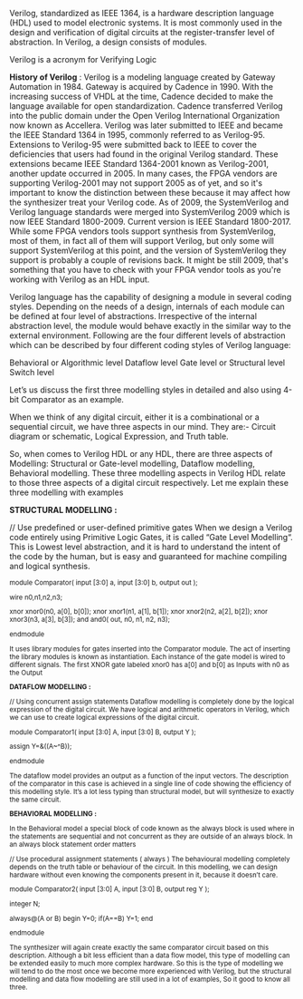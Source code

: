
Verilog, standardized as IEEE 1364, is a hardware description language (HDL) used to model electronic systems. 
It is most commonly used in the design and verification of digital circuits at the register-transfer level of abstraction. 
In Verilog, a design consists of modules. 

Verilog is a acronym for Verifying Logic

**History of Verilog** : 
Verilog is a modeling language created by Gateway Automation in 1984. Gateway is acquired by Cadence in 1990. With the increasing success of VHDL at the time, Cadence decided to make the language available for open standardization. Cadence transferred Verilog into the public domain under the Open Verilog International Organization now known as Accellera. Verilog was later submitted to IEEE and became the IEEE Standard 1364 in 1995, commonly referred to as Verilog-95.
Extensions to Verilog-95 were submitted back to IEEE to cover the deficiencies that users had found in the original Verilog standard. These extensions became IEEE Standard 1364-2001 known as Verilog-2001, another update occurred in 2005. In many cases, the FPGA vendors are supporting Verilog-2001 may not support 2005 as of yet, and so it's important to know the distinction between these because it may affect how the synthesizer treat your Verilog code. As of 2009, the SystemVerilog and Verilog language standards were merged into SystemVerilog 2009 which is now IEEE Standard 1800-2009. Current version is IEEE Standard 1800-2017. While some FPGA vendors tools support synthesis from SystemVerilog, most of them, in fact all of them will support Verilog, but only some will support SystemVerilog at this point, and the version of SystemVerilog they support is probably a couple of revisions back. It might be still 2009, that's something that you have to check with your FPGA vendor tools as you're working with Verilog as an HDL input.






Verilog language has the capability of designing a module in several coding styles. Depending on the needs of a design, internals of each module can be defined at four level of abstractions. Irrespective of the internal abstraction level, the module would behave exactly in the similar way to the external environment. Following are the four different levels of abstraction which can be described by four different coding styles of Verilog language:

Behavioral or Algorithmic level
Dataflow level
Gate level or Structural level
Switch level

Let’s us discuss the first three modelling styles in detailed and also using 4-bit Comparator as an example.



When we think of any digital circuit, either it is a combinational or a sequential circuit, we have three aspects in our mind. They are:-
Circuit diagram or schematic, 
Logical Expression, and 
Truth table. 

So, when comes to Verilog HDL or any HDL, there are three aspects of Modelling:
Structural or Gate-level modelling, 
Dataflow modelling, 
Behavioral modelling. 
These three modelling aspects in Verilog HDL relate to those three aspects of a digital circuit respectively.
Let me explain these three modelling with examples 

**STRUCTURAL MODELLING :**

// Use predefined or user-defined primitive gates 
When we design a Verilog code entirely using Primitive Logic Gates, it is called “Gate Level Modelling“. This is Lowest level abstraction, and it is hard to understand the intent of the code by the human, but is easy and guaranteed for machine compiling and logical synthesis.

<sup>
 module Comparator(  input [3:0] a, 
                     input [3:0] b, 
                     output out      );

 wire n0,n1,n2,n3;

 xnor xnor0(n0, a[0], b[0]);
 xnor xnor1(n1, a[1], b[1]);
 xnor xnor2(n2, a[2], b[2]);
 xnor xnor3(n3, a[3], b[3]);
 and and0( out, n0, n1, n2, n3);
 
endmodule
</sup>

It uses library modules for gates inserted into the Comparator module. The act of inserting the library modules is known as instantiation.
Each instance of the gate model is wired to different signals.
The first XNOR gate labeled xnor0 has a[0] and b[0] as Inputs with n0 as the Output 



**DATAFLOW MODELLING :**

// Using concurrent assign statements 
Dataflow modelling is completely done by the logical expression of the digital circuit. We have logical and arithmetic operators in Verilog, which we can use to create logical expressions of the digital circuit.

 module Comparator1(  input [3:0] A, 
                      input [3:0] B, 
                      output Y        );
    
 assign Y=&((A~^B)); 
    
endmodule



 
The dataflow model provides an output as a function of the input vectors.
The description of the comparator in this case is achieved in a single line of code showing the efficiency of this modelling style.
It’s a lot less typing than structural model, but will synthesize to exactly the same circuit.

**BEHAVIORAL MODELLING :**

In the Behavioral model a special block of code known as the always block is used where in the statements are sequential and not concurrent as they are outside of an always block.
In an always block statement order matters 




// Use procedural assignment statements ( always )
The behavioural modelling completely depends on the truth table or behaviour of the circuit. In this modelling, we can design hardware without even knowing the components present in it, because it doesn’t care.

 module Comparator2( input [3:0] A, 
                     input [3:0] B, 
                     output reg Y     );
                     
   integer N;
   
   always@(A or B)
   begin
    Y=0;
    if(A==B)
       Y=1;
   end
   
endmodule

 
The synthesizer will again create exactly the same comparator circuit based on this description. 
Although a bit less efficient than a data flow model, this type of modelling can be extended easily to much more complex hardware. So this is the type of modelling we will tend to do the most once we become more experienced with Verilog, but the structural modelling and data flow modelling are still used in a lot of examples, So it good to know all three.






